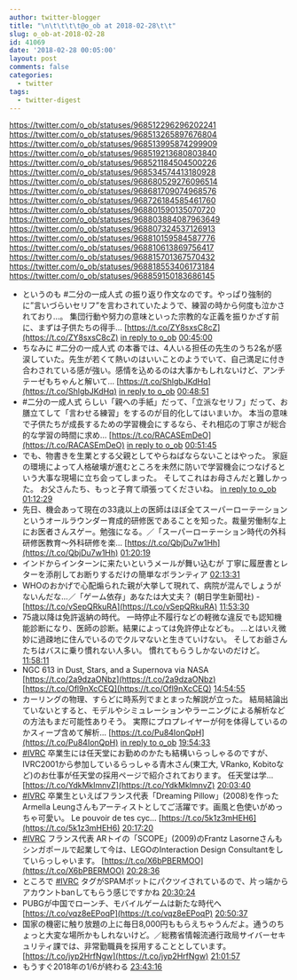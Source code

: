 ```yaml
---
author: twitter-blogger
title: "\n\t\t\t\t@o_ob at 2018-02-28\t\t"
slug: o_ob-at-2018-02-28
id: 41069
date: '2018-02-28 00:05:00'
layout: post
comments: false
categories:
  - twitter
tags:
  - twitter-digest
---
```


https://twitter.com/o_ob/statuses/968512296296202241 https://twitter.com/o_ob/statuses/968513265897676804 https://twitter.com/o_ob/statuses/968513995874299909 https://twitter.com/o_ob/statuses/968519213680803840 https://twitter.com/o_ob/statuses/968521184504500226 https://twitter.com/o_ob/statuses/968534574413180928 https://twitter.com/o_ob/statuses/968680529276096514 https://twitter.com/o_ob/statuses/968681709074968576 https://twitter.com/o_ob/statuses/968726184585461760 https://twitter.com/o_ob/statuses/968801590135070720 https://twitter.com/o_ob/statuses/968803884087963649 https://twitter.com/o_ob/statuses/968807324537126913 https://twitter.com/o_ob/statuses/968810159584587776 https://twitter.com/o_ob/statuses/968810613869756417 https://twitter.com/o_ob/statuses/968815701367570432 https://twitter.com/o_ob/statuses/968818553406173184 https://twitter.com/o_ob/statuses/968859150183686145  

*   というのも #二分の一成人式 の振り返り作文なのです。やっぱり強制的に”言いづらいセリフ”を言わされていたようで、練習の時から何度も泣かされており…。 集団行動や努力の意味といった宗教的な正義を振りかざす前に、まずは子供たちの得手… [https://t.co/ZY8sxsC8cZ](https://t.co/ZY8sxsC8cZ) [in reply to o_ob](https://twitter.com/o_ob/statuses/968499359116541953) [00:45:00](https://twitter.com/o_ob/statuses/968512296296202241)
*   ちなみに #二分の一成人式 の本番では、4人いる担任の先生のうち2名が感涙していた。先生が若くて熱いのはいいことのようでいて、自己満足に付き合わされている感が強い。感情を込めるのは大事かもしれないけど、アンチテーゼもちゃんと解いて… [https://t.co/ShlgbJKdHq](https://t.co/ShlgbJKdHq) [in reply to o_ob](https://twitter.com/o_ob/statuses/968512296296202241) [00:48:51](https://twitter.com/o_ob/statuses/968513265897676804)
*   #二分の一成人式 らしい「親への手紙」だって、「立派なセリフ」だって、お膳立てして「言わせる練習」をするのが目的化してはいまいか。 本当の意味で子供たちが成長するための学習機会にするなら、それ相応の丁寧さが総合的な学習の時間に求め… [https://t.co/RACASEmDeO](https://t.co/RACASEmDeO) [in reply to o_ob](https://twitter.com/o_ob/statuses/968513265897676804) [00:51:45](https://twitter.com/o_ob/statuses/968513995874299909)
*   でも、物書きを生業とする父親としてやらねばならないことはやった。 家庭の環境によって人格破壊が進むところを未然に防いで学習機会につなげるという大事な現場に立ち会ってしまった。 そしてこれはお母さんだと難しかった。 お父さんたち、もっと子育て頑張ってくださいね。 [in reply to o_ob](https://twitter.com/o_ob/statuses/968513995874299909) [01:12:29](https://twitter.com/o_ob/statuses/968519213680803840)
*   先日、機会あって現在の33歳以上の医師はほぼ全てスーパーローテーションというオールラウンダー育成的研修医であることを知った。裁量労働制な上にお医者さんスゲー。勉強になる。／「スーパーローテーション時代の外科研修医教育～外科研修を楽… [https://t.co/QbjDu7w1Hh](https://t.co/QbjDu7w1Hh) [01:20:19](https://twitter.com/o_ob/statuses/968521184504500226)
*   インドからインターンに来たいというメールが舞い込むが 丁寧に履歴書とレターを添削してお断りするだけの簡単なボランティア [02:13:31](https://twitter.com/o_ob/statuses/968534574413180928)
*   WHOのおかげで心配煽られた親が大挙して現れて、病院が混んでしょうがないんだな…／「ゲーム依存」あなたは大丈夫？ (朝日学生新聞社) - [https://t.co/vSepQRkuRA](https://t.co/vSepQRkuRA) [11:53:30](https://twitter.com/o_ob/statuses/968680529276096514)
*   75歳以降は免許返納の時代。 一時停止不履行などの軽微な違反でも認知機能診断になり、医師の診断。結果によっては免許停止なども。 …とはいえ微妙に過疎地に住んでいるのでクルマないと生きていけない。 そしてお爺さんたちはバスに乗り慣れない人多い。 慣れてもらうしかないのだけど。 [11:58:11](https://twitter.com/o_ob/statuses/968681709074968576)
*   NGC 613 in Dust, Stars, and a Supernova via NASA [https://t.co/2a9dzaONbz](https://t.co/2a9dzaONbz) [https://t.co/Ofl9nXcCEQ](https://t.co/Ofl9nXcCEQ) [14:54:55](https://twitter.com/o_ob/statuses/968726184585461760)
*   カーリングの物理、すらどに時系列でまとまった解説が立った。 結局結論出ていないとすると、モデルやシミュレーションやラーニングによる解析などの方法もまだ可能性ありそう。 実際にプロプレイヤーが何を体得しているのかスィープ含めて解析… [https://t.co/Pu84IonQpH](https://t.co/Pu84IonQpH) [in reply to o_ob](https://twitter.com/o_ob/statuses/968318393668587521) [19:54:33](https://twitter.com/o_ob/statuses/968801590135070720)
*   [#IVRC](https://twitter.com/search?q=%23IVRC&src=hash) 卒業生には任天堂にお勤めのかたも結構いらっしゃるのですが、IVRC2001から参加しているらっしゃる青木さん(東工大, VRanko, Kobitoなど)のお仕事が任天堂の採用ページで紹介されております。 任天堂は学… [https://t.co/YdkMkImnvZ](https://t.co/YdkMkImnvZ) [20:03:40](https://twitter.com/o_ob/statuses/968803884087963649)
*   [#IVRC](https://twitter.com/search?q=%23IVRC&src=hash) 卒業生といえばフランス代表「Dreaming Pillow」(2008)を作った Armella Leungさんもアーティストとしてご活躍です。画風と色使いがめっちゃ可愛い。 Le pouvoir de tes cyc… [https://t.co/5k1z3mHEH6](https://t.co/5k1z3mHEH6) [20:17:20](https://twitter.com/o_ob/statuses/968807324537126913)
*   [#IVRC](https://twitter.com/search?q=%23IVRC&src=hash) フランス代表 ARトイの「SCOPE」(2009)のFrantz Lasorneさんもシンガポールで起業して今は、LEGOのInteraction Design Consultantをしていらっしゃいます。 [https://t.co/X6bPBERMOO](https://t.co/X6bPBERMOO) [20:28:36](https://twitter.com/o_ob/statuses/968810159584587776)
*   ところで [#IVRC](https://twitter.com/search?q=%23IVRC&src=hash) タグがSPAMボットにパクツイされているので、片っ端からアカウントbanしてもらう感じですかね [20:30:24](https://twitter.com/o_ob/statuses/968810613869756417)
*   PUBGが中国でローンチ、モバイルゲームは新たな時代へ [https://t.co/vqz8eEPoqP](https://t.co/vqz8eEPoqP) [20:50:37](https://twitter.com/o_ob/statuses/968815701367570432)
*   国家の機密に触り放題の上に毎日8,000円ももらえちゃうんだよ。通うのちょっと大変な場所かもしれないけど。／総務省情報流通行政局サイバーセキュリティ課では、非常勤職員を採用することとしています。 [https://t.co/jyp2HrfNgw](https://t.co/jyp2HrfNgw) [21:01:57](https://twitter.com/o_ob/statuses/968818553406173184)
*   もうすぐ2018年の1/6が終わる [23:43:16](https://twitter.com/o_ob/statuses/968859150183686145)